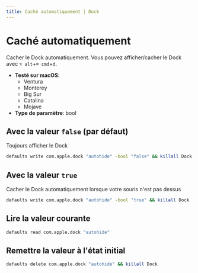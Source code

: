 ```yaml
---
title: Caché automatiquement | Dock
---
```


# Caché automatiquement

Cacher le Dock automatiquement. Vous pouvez afficher/cacher le Dock avec `⌥ alt`+`⌘ cmd`+`d`.

<!-- break lists -->

- **Testé sur macOS**:
  - Ventura
  - Monterey
  - Big Sur
  - Catalina
  - Mojave
- **Type de paramètre**: bool

## Avec la valeur `false` (par défaut)

Toujours afficher le Dock

```bash
defaults write com.apple.dock "autohide" -bool "false" && killall Dock
```

## Avec la valeur `true`

Cacher le Dock automatiquement lorsque votre souris n'est pas dessus

```bash
defaults write com.apple.dock "autohide" -bool "true" && killall Dock
```

## Lire la valeur courante

```bash
defaults read com.apple.dock "autohide"
```

## Remettre la valeur à l'état initial

```bash
defaults delete com.apple.dock "autohide" && killall Dock
```
